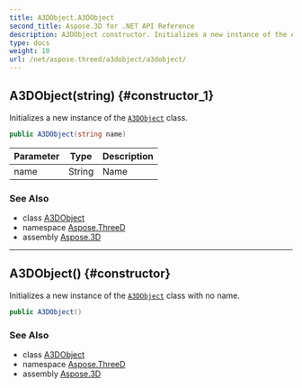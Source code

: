 ```yaml
---
title: A3DObject.A3DObject
second_title: Aspose.3D for .NET API Reference
description: A3DObject constructor. Initializes a new instance of the A3DObject class
type: docs
weight: 10
url: /net/aspose.threed/a3dobject/a3dobject/
---
```

## A3DObject(string) {#constructor_1}

Initializes a new instance of the [`A3DObject`](../) class.

```csharp
public A3DObject(string name)
```

| Parameter | Type | Description |
| --- | --- | --- |
| name | String | Name |

### See Also

* class [A3DObject](../)
* namespace [Aspose.ThreeD](../../a3dobject/)
* assembly [Aspose.3D](../../../)

---

## A3DObject() {#constructor}

Initializes a new instance of the [`A3DObject`](../) class with no name.

```csharp
public A3DObject()
```

### See Also

* class [A3DObject](../)
* namespace [Aspose.ThreeD](../../a3dobject/)
* assembly [Aspose.3D](../../../)


